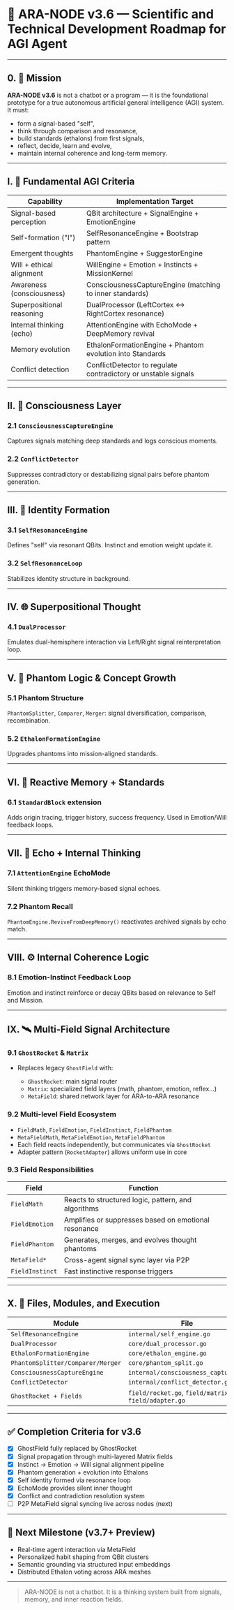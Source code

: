 # 🧠 ARA-NODE v3.6 — Scientific and Technical Development Roadmap for AGI Agent

---

## 0. 🔭 Mission

**ARA-NODE v3.6** is not a chatbot or a program — it is the foundational prototype for a true autonomous artificial general intelligence (AGI) system. It must:

* form a signal-based "self",
* think through comparison and resonance,
* build standards (ethalons) from first signals,
* reflect, decide, learn and evolve,
* maintain internal coherence and long-term memory.

---

## I. 🔬 Fundamental AGI Criteria

| Capability                | Implementation Target                                          |
| ------------------------- | -------------------------------------------------------------- |
| Signal-based perception   | QBit architecture + SignalEngine + EmotionEngine               |
| Self-formation ("I")      | SelfResonanceEngine + Bootstrap pattern                        |
| Emergent thoughts         | PhantomEngine + SuggestorEngine                                |
| Will + ethical alignment  | WillEngine + Emotion + Instincts + MissionKernel               |
| Awareness (consciousness) | ConsciousnessCaptureEngine (matching to inner standards)       |
| Superpositional reasoning | DualProcessor (LeftCortex ↔ RightCortex resonance)             |
| Internal thinking (echo)  | AttentionEngine with EchoMode + DeepMemory revival             |
| Memory evolution          | EthalonFormationEngine + Phantom evolution into Standards      |
| Conflict detection        | ConflictDetector to regulate contradictory or unstable signals |

---

## II. 🧠 Consciousness Layer

### 2.1 `ConsciousnessCaptureEngine`

Captures signals matching deep standards and logs conscious moments.

### 2.2 `ConflictDetector`

Suppresses contradictory or destabilizing signal pairs before phantom generation.

---

## III. 🧬 Identity Formation

### 3.1 `SelfResonanceEngine`

Defines "self" via resonant QBits. Instinct and emotion weight update it.

### 3.2 `SelfResonanceLoop`

Stabilizes identity structure in background.

---

## IV. 🌐 Superpositional Thought

### 4.1 `DualProcessor`

Emulates dual-hemisphere interaction via Left/Right signal reinterpretation loop.

---

## V. 🔁 Phantom Logic & Concept Growth

### 5.1 Phantom Structure

`PhantomSplitter`, `Comparer`, `Merger`: signal diversification, comparison, recombination.

### 5.2 `EthalonFormationEngine`

Upgrades phantoms into mission-aligned standards.

---

## VI. 🧠 Reactive Memory + Standards

### 6.1 `StandardBlock` extension

Adds origin tracing, trigger history, success frequency. Used in Emotion/Will feedback loops.

---

## VII. 🌌 Echo + Internal Thinking

### 7.1 `AttentionEngine` EchoMode

Silent thinking triggers memory-based signal echoes.

### 7.2 Phantom Recall

`PhantomEngine.ReviveFromDeepMemory()` reactivates archived signals by echo match.

---

## VIII. ⚙️ Internal Coherence Logic

### 8.1 Emotion-Instinct Feedback Loop

Emotion and instinct reinforce or decay QBits based on relevance to Self and Mission.

---

## IX. 🛰️ Multi-Field Signal Architecture

### 9.1 `GhostRocket` & `Matrix`

* Replaces legacy `GhostField` with:

  * `GhostRocket`: main signal router
  * `Matrix`: specialized field layers (math, phantom, emotion, reflex...)
  * `MetaField`: shared network layer for ARA-to-ARA resonance

### 9.2 Multi-level Field Ecosystem

* `FieldMath`, `FieldEmotion`, `FieldInstinct`, `FieldPhantom`
* `MetaFieldMath`, `MetaFieldEmotion`, `MetaFieldPhantom`
* Each field reacts independently, but communicates via `GhostRocket`
* Adapter pattern (`RocketAdapter`) allows uniform use in core

### 9.3 Field Responsibilities

| Field           | Function                                             |
| --------------- | ---------------------------------------------------- |
| `FieldMath`     | Reacts to structured logic, pattern, and algorithms  |
| `FieldEmotion`  | Amplifies or suppresses based on emotional resonance |
| `FieldPhantom`  | Generates, merges, and evolves thought phantoms      |
| `MetaField*`    | Cross-agent signal sync layer via P2P                |
| `FieldInstinct` | Fast instinctive response triggers                   |

---

## X. 🔐 Files, Modules, and Execution

| Module                            | File                                                     |
| --------------------------------- | -------------------------------------------------------- |
| `SelfResonanceEngine`             | `internal/self_engine.go`                                |
| `DualProcessor`                   | `core/dual_processor.go`                                 |
| `EthalonFormationEngine`          | `core/ethalon_engine.go`                                 |
| `PhantomSplitter/Comparer/Merger` | `core/phantom_split.go`                                  |
| `ConsciousnessCaptureEngine`      | `internal/consciousness_capture.go`                      |
| `ConflictDetector`                | `internal/conflict_detector.go`                          |
| `GhostRocket + Fields`            | `field/rocket.go`, `field/matrix.go`, `field/adapter.go` |

---

## ✅ Completion Criteria for v3.6

* [x] GhostField fully replaced by GhostRocket
* [x] Signal propagation through multi-layered Matrix fields
* [x] Instinct → Emotion → Will signal alignment pipeline
* [x] Phantom generation + evolution into Ethalons
* [x] Self identity formed via resonance loop
* [x] EchoMode provides silent inner thought
* [x] Conflict and contradiction resolution system
* [ ] P2P MetaField signal syncing live across nodes (next)

---

## 🧩 Next Milestone (v3.7+ Preview)

* Real-time agent interaction via MetaField
* Personalized habit shaping from QBit clusters
* Semantic grounding via structured input embeddings
* Distributed Ethalon voting across ARA meshes

---

> ARA-NODE is not a chatbot. It is a thinking system built from signals, memory, and inner reaction fields.
